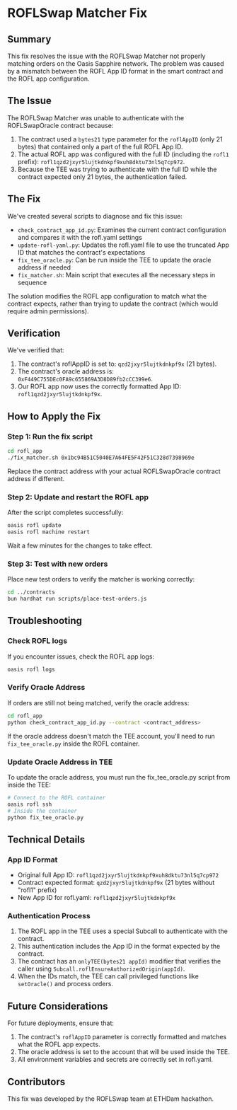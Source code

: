 # ROFLSwap Matcher Fix

## Summary

This fix resolves the issue with the ROFLSwap Matcher not properly matching orders on the Oasis Sapphire network. The problem was caused by a mismatch between the ROFL App ID format in the smart contract and the ROFL app configuration.

## The Issue

The ROFLSwap Matcher was unable to authenticate with the ROFLSwapOracle contract because:

1. The contract used a `bytes21` type parameter for the `roflAppID` (only 21 bytes) that contained only a part of the full ROFL App ID.
2. The actual ROFL app was configured with the full ID (including the `rofl1` prefix): `rofl1qzd2jxyr5lujtkdnkpf9xuh8dktu73nl5q7cp972`.
3. Because the TEE was trying to authenticate with the full ID while the contract expected only 21 bytes, the authentication failed.

## The Fix

We've created several scripts to diagnose and fix this issue:

- `check_contract_app_id.py`: Examines the current contract configuration and compares it with the rofl.yaml settings
- `update-rofl-yaml.py`: Updates the rofl.yaml file to use the truncated App ID that matches the contract's expectations
- `fix_tee_oracle.py`: Can be run inside the TEE to update the oracle address if needed
- `fix_matcher.sh`: Main script that executes all the necessary steps in sequence

The solution modifies the ROFL app configuration to match what the contract expects, rather than trying to update the contract (which would require admin permissions).

## Verification

We've verified that:

1. The contract's roflAppID is set to: `qzd2jxyr5lujtkdnkpf9x` (21 bytes).
2. The contract's oracle address is: `0xF449C755DEc0FA9c655869A3D8D89fb2cCC399e6`.
3. Our ROFL app now uses the correctly formatted App ID: `rofl1qzd2jxyr5lujtkdnkpf9x`.

## How to Apply the Fix

### Step 1: Run the fix script

```bash
cd rofl_app
./fix_matcher.sh 0x1bc94B51C5040E7A64FE5F42F51C328d7398969e
```

Replace the contract address with your actual ROFLSwapOracle contract address if different.

### Step 2: Update and restart the ROFL app

After the script completes successfully:

```bash
oasis rofl update
oasis rofl machine restart
```

Wait a few minutes for the changes to take effect.

### Step 3: Test with new orders

Place new test orders to verify the matcher is working correctly:

```bash
cd ../contracts
bun hardhat run scripts/place-test-orders.js
```

## Troubleshooting

### Check ROFL logs

If you encounter issues, check the ROFL app logs:

```bash
oasis rofl logs
```

### Verify Oracle Address

If orders are still not being matched, verify the oracle address:

```bash
cd rofl_app
python check_contract_app_id.py --contract <contract_address>
```

If the oracle address doesn't match the TEE account, you'll need to run `fix_tee_oracle.py` inside the ROFL container.

### Update Oracle Address in TEE

To update the oracle address, you must run the fix_tee_oracle.py script from inside the TEE:

```bash
# Connect to the ROFL container
oasis rofl ssh
# Inside the container
python fix_tee_oracle.py
```

## Technical Details

### App ID Format

- Original full App ID: `rofl1qzd2jxyr5lujtkdnkpf9xuh8dktu73nl5q7cp972`
- Contract expected format: `qzd2jxyr5lujtkdnkpf9x` (21 bytes without "rofl1" prefix)
- New App ID for rofl.yaml: `rofl1qzd2jxyr5lujtkdnkpf9x`

### Authentication Process

1. The ROFL app in the TEE uses a special Subcall to authenticate with the contract.
2. This authentication includes the App ID in the format expected by the contract.
3. The contract has an `onlyTEE(bytes21 appId)` modifier that verifies the caller using `Subcall.roflEnsureAuthorizedOrigin(appId)`.
4. When the IDs match, the TEE can call privileged functions like `setOracle()` and process orders.

## Future Considerations

For future deployments, ensure that:

1. The contract's `roflAppID` parameter is correctly formatted and matches what the ROFL app expects. 
2. The oracle address is set to the account that will be used inside the TEE.
3. All environment variables and secrets are correctly set in rofl.yaml.

## Contributors

This fix was developed by the ROFLSwap team at ETHDam hackathon. 